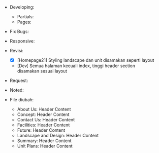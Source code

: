 - Developing:
  - Partials:
  - Pages:

- Fix Bugs:

- Responsive:

- Revisi:
  - [X] [Homepage21] Styling landscape dan unit disamakan seperti layout
  - [Dev] Semua halaman kecuali index, tinggi header section disamakan sesuai layout

- Request:

- Noted:

- File diubah:
  - About Us: Header Content
  - Concept: Header Content
  - Contact Us: Header Content
  - Facilities: Header Content
  - Future: Header Content
  - Landscape and Design: Header Content
  - Summary: Header Content
  - Unit Plans: Header Content